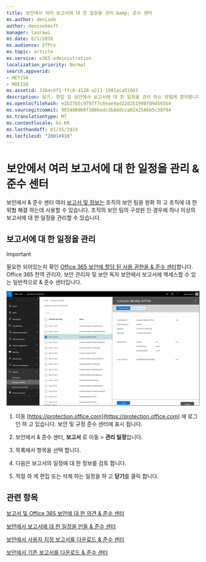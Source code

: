 ```yaml
---
title: 보안에서 여러 보고서에 대 한 일정을 관리 &amp; 준수 센터
ms.author: deniseb
author: denisebmsft
manager: laurawi
ms.date: 6/1/2018
ms.audience: ITPro
ms.topic: article
ms.service: o365-administration
localization_priority: Normal
search.appverid:
- MET150
- MOE150
ms.assetid: 3384c6f1-ffc0-4120-a211-1991aca51663
description: 보기, 편집 및 보안에서 보고서에 대 한 일정을 관리 하는 방법에 알아봅니다 &amp; 준수 센터입니다.
ms.openlocfilehash: e1b27b5c9797f7c8eae9ad22d251998f894565b4
ms.sourcegitcommit: 9034809b6f308bedc3b8ddcca8242586b5c30f94
ms.translationtype: MT
ms.contentlocale: ko-KR
ms.lasthandoff: 01/15/2019
ms.locfileid: "28014910"
---
```

# <a name="manage-schedules-for-multiple-reports-in-the-security-amp-compliance-center"></a>보안에서 여러 보고서에 대 한 일정을 관리 &amp; 준수 센터

보안에서 &amp; 준수 센터 여러 [보고서 및 정보는](reports-and-insights-in-security-and-compliance.md) 조직의 보안 팀을 완화 하 고 조직에 대 한 위협 해결 하는데 사용할 수 있습니다. 조직의 보안 팀의 구성원 인 경우에 하나 이상의 보고서에 대 한 일정을 관리할 수 있습니다. 
  
## <a name="manage-schedules-for-reports"></a>보고서에 대 한 일정을 관리

> [!IMPORTANT]
> 필요한 되어있는지 확인 [Office 365 보안에 할당 된 사용 권한을 &amp; 준수 센터](permissions-in-the-security-and-compliance-center.md)합니다. Office 365 전역 관리자, 보안 관리자 및 보안 독자 보안에서 보고서에 액세스할 수 있는 일반적으로 &amp; 준수 센터입니다. 
  
![보안에서 &amp; 준수 센터 보고서 선택 \> 일정을 관리](media/efa5e2f9-bf73-4f85-acea-f1ca7e2bca5e.png)

1. 이동 [https://protection.office.com](https://protection.office.com) 에 로그인 하 고 있습니다. 보안 및 규정 준수 센터에 표시 됩니다.

2. 보안에서 &amp; 준수 센터, **보고서** 로 이동 \> **관리 일정**입니다.
    
3. 목록에서 항목을 선택 합니다.
    
4. 다음은 보고서의 일정에 대 한 정보를 검토 합니다.
    
5. 적절 하 게 편집 또는 삭제 하는 일정을 하 고 **닫기**를 클릭 합니다.
    
## <a name="related-topics"></a>관련 항목

[보고서 및 Office 365 보안에 대 한 의견 &amp; 준수 센터](reports-and-insights-in-security-and-compliance.md)
  
[보안에서 보고서에 대 한 일정을 만들 &amp; 준수 센터](create-a-schedule-for-a-report.md)
  
[보안에서 사용자 지정 보고서를 다운로드 &amp; 준수 센터](set-up-and-download-a-custom-report.md)
  
[보안에서 기존 보고서를 다운로드 &amp; 준수 센터](download-existing-reports.md)
  


